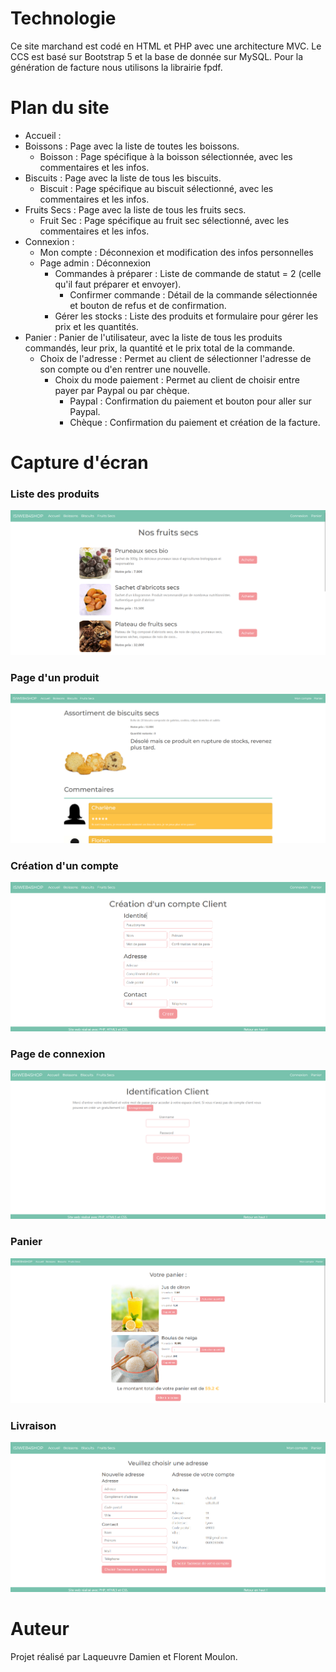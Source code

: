 # Technologie

Ce site marchand est codé en HTML et PHP avec une architecture MVC. Le CCS est basé sur Bootstrap 5 et la base de donnée sur MySQL. Pour la génération de facture nous utilisons la librairie fpdf.


# Plan du site

- Accueil :
- Boissons : Page avec la liste de toutes les boissons.
    - Boisson : Page spécifique à la boisson sélectionnée, avec les commentaires et les infos.
- Biscuits : Page avec la liste de tous les biscuits.
    - Biscuit : Page spécifique au biscuit sélectionné, avec les commentaires et les infos.
- Fruits Secs : Page avec la liste de tous les fruits secs.
    - Fruit Sec : Page spécifique au fruit sec sélectionné, avec les commentaires et les infos.
- Connexion : 
    - Mon compte : Déconnexion et modification des infos personnelles
    - Page admin : Déconnexion
        - Commandes à préparer : Liste de commande de statut = 2 (celle qu'il faut préparer et envoyer).
            - Confirmer commande : Détail de la commande sélectionnée et bouton de refus et de confirmation.
        - Gérer les stocks : Liste des produits et formulaire pour gérer les prix et les quantités.
- Panier : Panier de l'utilisateur,  avec la liste  de tous les produits commandés, leur prix, la quantité et le prix total de la commande.
    - Choix de l'adresse : Permet au client de sélectionner l'adresse de son compte ou d'en rentrer une nouvelle.
        - Choix du mode paiement : Permet au client de choisir entre payer par Paypal ou par chèque.
            - Paypal : Confirmation du paiement et bouton pour aller sur Paypal.
            - Chèque : Confirmation du paiement et création de la facture.


# Capture d'écran
### Liste des produits
![](Screenshot/produit-liste.png)
### Page d'un produit
![](Screenshot/produit.png)
### Création d'un compte
![](Screenshot/creation-compte.png)
### Page de connexion
![](Screenshot/connexion.png)
### Panier
![](Screenshot/panier.png)
### Livraison
![](Screenshot/livraison.png)


# Auteur

Projet réalisé par Laqueuvre Damien et Florent Moulon.
